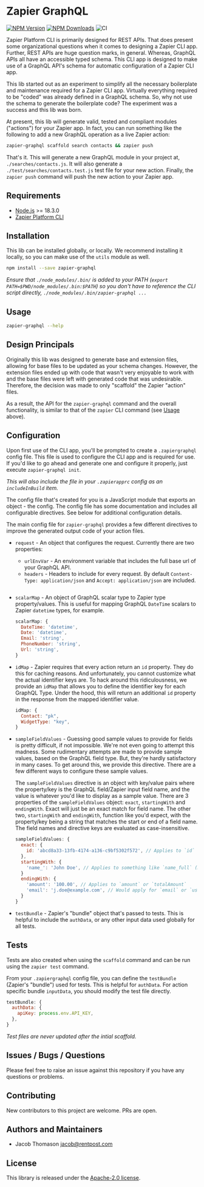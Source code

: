 # Zapier GraphQL

[![NPM Version](http://img.shields.io/npm/v/zapier-graphql.svg?style=flat)](https://www.npmjs.org/package/zapier-graphql)
[![NPM Downloads](https://img.shields.io/npm/dm/zapier-graphql.svg?style=flat)](https://npmcharts.com/compare/zapier-graphql?minimal=true)
![CI](https://github.com/rentpost/zapier-graphql/actions/workflows/node.js.yml/badge.svg)

Zapier Platform CLI is primarily designed for REST APIs.  That does present some organizational questions when it comes to designing a Zapier CLI app.  Further, REST APIs are huge question marks, in general.  Whereas, GraphQL
APIs all have an accessible typed schema.  This CLI app is designed to make use of a GraphQL API's schema for
automatic configuration of a Zapier CLI app.

This lib started out as an experiment to simplify all the necessary boilerplate and maintenance required for a Zapier CLI app.  Virtually everything required to be "coded" was already defined in a GraphQL schema.  So, why not use the schema to generate the boilerplate code?  The experiment was a success and this lib was born.

At present, this lib will generate valid, tested and compliant modules ("actions") for your Zapier app.  In fact, you can run something like the following to add a new GraphQL operation as a live Zapier action:

```bash
zapier-graphql scaffold search contacts && zapier push
```

That's it.  This will generate a new GraphQL module in your project at, `./searches/contacts.js`.  It will also generate a `./test/searches/contacts.test.js` test file for your new action.  Finally, the `zapier push` command will push the new action to your Zapier app.

## Requirements

- [Node.js](https://nodejs.org/en/) >= 18.3.0
- [Zapier Platform CLI](https://github.com/zapier/zapier-platform/tree/main/packages/cli)

## Installation

This lib can be installed globally, or locally.  We recommend installing it locally, so you can make use of the `utils` module as well.

```bash
npm install --save zapier-graphql
```

*Ensure that `./node_modules/.bin/` is added to your PATH (`export PATH=$PWD/node_modules/.bin:$PATH`) so you don't have to reference the CLI script directly, `./node_modules/.bin/zapier-graphql ...`*

## Usage

```bash
zapier-graphql --help
```

## Design Principals

Originally this lib was designed to generate base and extension files, allowing for base files to be updated as your schema changes.  However, the extension files ended up with code that wasn't very
enjoyable to work with and the base files were left with generated code that was undesirable.  Therefore,
the decision was made to only "scaffold" the Zapier "action" files.

As a result, the API for the `zapier-graphql` command and the overall functionality, is similar to
that of the `zapier` CLI command (see [Usage](#usage) above).

## Configuration

Upon first use of the CLI app, you'll be prompted to create a `.zapiergraphql` config file.  This file is used to configure the CLI app and is required for use.  If you'd like to go ahead and generate one and configure it properly, just execute `zapier-graphql init`.

*This will also include the file in your `.zapierapprc` config as an `includeInBuild` item.*

The config file that's created for you is a JavaScript module that exports an object - the config.  The config file has some documentation and includes all configurable directives.  See below for additional configuration details.

The main config file for `zapier-graphql` provides a few different directives to improve the generated output code of your action files.

- `request` - An object that configures the request.  Currently there are two properties:
  - `urlEnvVar` - An environment variable that includes the full base url of your GraphQL API.
  - `headers` - Headers to include for every request.  By default `Content-Type: application/json` and `Accept: application/json` are included.

  ```js

- `scalarMap` - An object of GraphQL scalar type to Zapier type property/values.  This is useful for mapping GraphQL `DateTime` scalars to Zapier `datetime` types, for example.

  ```js
  scalarMap: {
    DateTime: 'datetime',
    Date: 'datetime',
    Email: 'string',
    PhoneNumber: 'string',
    Url: 'string',
  }
  ```

- `idMap` - Zapier requires that every action return an `id` property.  They do this for caching reasons.  And unfortunately, you cannot customize what the actual identifier keys are.  To hack around this ridiculousness, we provide an `idMap` that allows you to define the identifier key for each GraphQL Type.  Under the hood, this will return an additional `id` property in the response from the mapped identifier value.

  ```js
  idMap: {
    Contact: "pk",
    WidgetType: "key",
  }
  ```

- `sampleFieldValues` - Guessing good sample values to provide for fields is pretty difficult, if not impossible.  We're not even going to attempt this madness.  Some rudimentary attempts are made to provide sample values, based on the GraphQL field type.  But, they're hardly satisfactory in many cases.  To get around this, we provide this directive.  There are a few different ways to configure these sample values.

  The `sampleFieldValues` directive is an object with key/value pairs where the property/key is the GraphQL field/Zapier input field name, and the value is whatever you'd like to display as a sample value.  There are 3 properties of the `sampleFieldValues` object: `exact`, `startingWith` and `endingWith`.  Exact will just be an exact match for field name.  The other two, `startingWith` and `endingWith`, function like you'd expect, with the property/key being a string that matches the start or end of a field name.  The field names and directive keys are evaluated as case-insensitive.

  ```js
  sampleFieldValues: {
    exact: {
      id: 'abcd8a33-13fb-4174-a136-c9bf5302f572', // Applies to `id` only
    },
    startingWith: {
      'name_': 'John Doe', // Applies to something like `name_full` (Hopefully your API isn't that bad)
    }
    endingWith: {
      'amount': '100.00', // Applies to `amount` or `totalAmount`
      'email': 'j.doe@example.com', // Would apply for `email` or `userEmail`
    }
  }
  ```

- `testBundle` - Zapier's "bundle" object that's passed to tests.  This is helpful to include the `authData`, or any other input data used globally for all tests.

## Tests

Tests are also created when using the `scaffold` command and can be run using the `zapier test` command.

From your `.zapiergraphql` config file, you can define the `testBundle` (Zapier's "bundle") used for tests.  This is helpful for `authData`.  For action specific bundle `inputData`, you should modify the test file directly.

```js
testBundle: {
  authData: {
    apiKey: process.env.API_KEY,
  },
}
```

*Test files are never updated after the intial scaffold.*

## Issues / Bugs / Questions

Please feel free to raise an issue against this repository if you have any questions or problems.

## Contributing

New contributors to this project are welcome. PRs are open.

## Authors and Maintainers

- Jacob Thomason jacob@rentpost.com

## License

This library is released under the [Apache-2.0 license](https://github.com/rentpost/zapier-graphql/blob/master/LICENSE).
